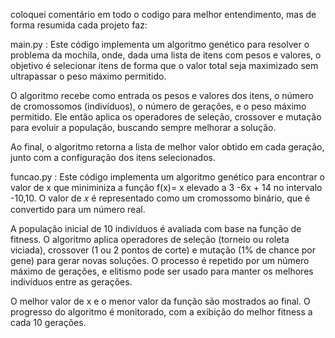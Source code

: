 coloquei comentário em todo o codigo para melhor entendimento, mas de forma resumida cada projeto faz:

main.py :
Este código implementa um algoritmo genético para resolver o problema da mochila, onde, dada uma lista de itens com pesos e valores, o objetivo é selecionar itens de forma que o valor total seja maximizado sem ultrapassar o peso máximo permitido.

O algoritmo recebe como entrada os pesos e valores dos itens, o número de cromossomos (indivíduos), o número de gerações, e o peso máximo permitido. Ele então aplica os operadores de seleção, crossover e mutação para evoluir a população, buscando sempre melhorar a solução.

Ao final, o algoritmo retorna a lista de melhor valor obtido em cada geração, junto com a configuração dos itens selecionados.




funcao.py : 
Este código implementa um algoritmo genético para encontrar o valor de x que miniminiza a função f(x)= x elevado a 3 -6x + 14 no intervalo -10,10.
O valor de 𝑥 é representado como um cromossomo binário, que é convertido para um número real.

A população inicial de 10 indivíduos é avaliada com base na função de fitness. O algoritmo aplica operadores de seleção (torneio ou roleta viciada), crossover (1 ou 2 pontos de corte) e mutação (1% de chance por gene) para gerar novas soluções. O processo é repetido por um número máximo de gerações, e elitismo pode ser usado para manter os melhores indivíduos entre as gerações.

O melhor valor de x e o menor valor da função são mostrados ao final. O progresso do algoritmo é monitorado, com a exibição do melhor fitness a cada 10 gerações.
